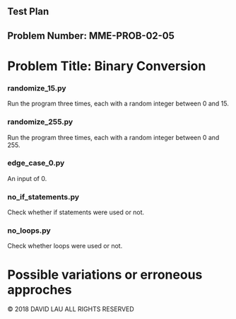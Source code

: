 Test Plan
---------
Problem Number: MME-PROB-02-05
------------------------------

Problem Title: Binary Conversion
================================

### randomize_15.py

Run the program three times, each with a random integer between 0 and 15.

### randomize_255.py

Run the program three times, each with a random integer between 0 and 255.

### edge_case_0.py

An input of 0.

### no_if_statements.py

Check whether if statements were used or not.

### no_loops.py

Check whether loops were used or not.

# Possible variations or erroneous approches



© 2018 DAVID LAU ALL RIGHTS RESERVED
